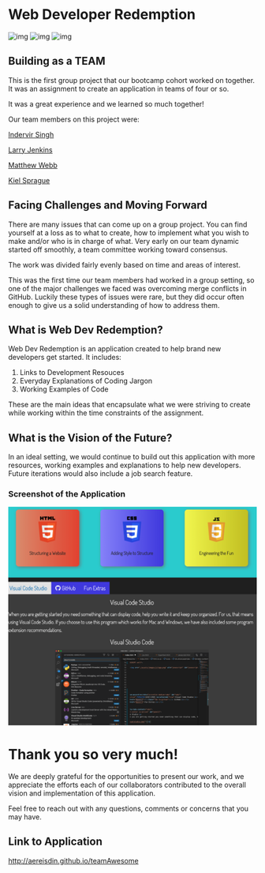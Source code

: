 # Web Developer Redemption
![img](https://img.shields.io/github/contributors/Aereisdin/teamAwesome)
![img](https://img.shields.io/github/languages/count/Aereisdin/teamAwesome)
![img](https://img.shields.io/github/issues/Aereisdin/teamAwesome)

## Building as a TEAM

This is the first group project that our bootcamp cohort worked on together. It was an assignment to create an application in teams of four or so. 

It was a great experience and we learned so much together! 

Our team members on this project were:

[Indervir Singh](https://github.com/indervirsingh)

[Larry Jenkins](https://github.com/larrygjenkins)

[Matthew Webb](https://github.com/MWebb2321)

[Kiel Sprague](https://github.com/Aereisdin)

## Facing Challenges and Moving Forward

There are many issues that can come up on a group project. You can find yourself at a loss as to what to create, how to implement what you wish to make and/or who is in charge of what. Very early on our team dynamic started off smoothly, a team committee working toward consensus.

The work was divided fairly evenly based on time and areas of interest.

This was the first time our team members had worked in a group setting, so one of the major challenges we faced was overcoming merge conflicts in GitHub. Luckily these types of issues were rare, but they did occur often enough to give us a solid understanding of how to address them.

## What is Web Dev Redemption?

Web Dev Redemption is an application created to help brand new developers get started. It includes:   

1. Links to Development Resouces
2. Everyday Explanations of Coding Jargon
3. Working Examples of Code

These are the main ideas that encapsulate what we were striving to create while working within the time constraints of the assignment. 

## What is the Vision of the Future?

In an ideal setting, we would continue to build out this application with more resources, working examples and explanations to help new developers. Future iterations would also include a job search feature.

### Screenshot of the Application

![Screenshot](./assets/images/screenshot.png "Site")

# Thank you so very much!
We are deeply grateful for the opportunities to present our work, and we appreciate the efforts each of our collaborators contributed to the overall vision and implementation of this application.

Feel free to reach out with any questions, comments or concerns that you may have.

## Link to Application

http://aereisdin.github.io/teamAwesome